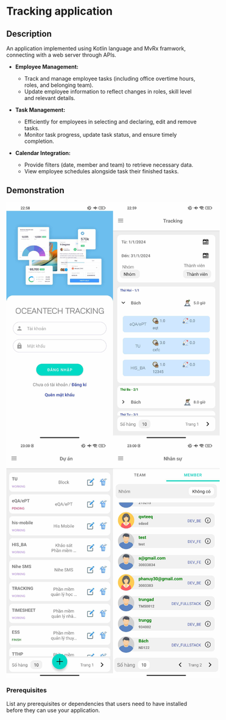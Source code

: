 # Tracking application

## Description

An application implemented using Kotlin language and MvRx framwork, connecting with a web server through APIs.

- **Employee Management:**
  - Track and manage employee tasks (including office overtime hours, roles, and belonging team).
  - Update employee information to reflect changes in roles, skill level and relevant details.

- **Task Management:**
  - Efficiently for employees in selecting and declaring, edit and remove tasks.
  - Monitor task progress, update task status, and ensure timely completion.

- **Calendar Integration:**
  - Provide filters (date, member and team) to retrieve necessary data.
  - View employee schedules alongside task their finished tasks.

## Demonstration

<div style="display: flex; justify-content: space-between;">
  <img src="https://github.com/dainn67/oct_tracking/blob/master/demo/authentication.jpg" alt="Authentication screen" width="280"/>
  <img src="https://github.com/dainn67/oct_tracking/blob/master/demo/tracking.jpg" alt="Tracking screen" width="280"/>
</div>

<div style="display: flex; justify-content: space-between;">
  <img src="https://github.com/dainn67/oct_tracking/blob/master/demo/project.jpg" alt="Project screen" width="280"/>
  <img src="https://github.com/dainn67/oct_tracking/blob/master/demo/members.jpg" alt="Member screen" width="280"/>
</div>

### Prerequisites
List any prerequisites or dependencies that users need to have installed before they can use your application.
